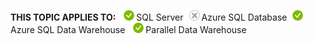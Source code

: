 <Token>**THIS TOPIC APPLIES TO:** ![yes](media/yes.png)SQL Server![no](media/no.png)Azure SQL Database![yes](media/yes.png)Azure SQL Data Warehouse ![yes](media/yes.png)Parallel Data Warehouse </Token>

